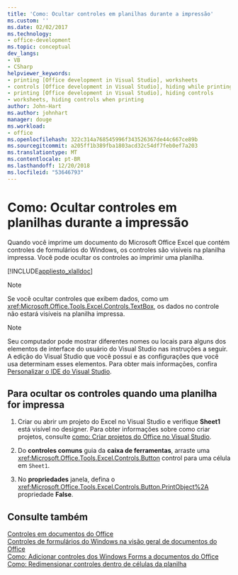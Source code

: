 ```yaml
---
title: 'Como: Ocultar controles em planilhas durante a impressão'
ms.custom: ''
ms.date: 02/02/2017
ms.technology:
- office-development
ms.topic: conceptual
dev_langs:
- VB
- CSharp
helpviewer_keywords:
- printing [Office development in Visual Studio], worksheets
- controls [Office development in Visual Studio], hiding while printing
- printing [Office development in Visual Studio], hiding controls
- worksheets, hiding controls when printing
author: John-Hart
ms.author: johnhart
manager: douge
ms.workload:
- office
ms.openlocfilehash: 322c314a768545996f343526367de44c667ce89b
ms.sourcegitcommit: a205ff1b389fba1803acd32c54df7feb0ef7a203
ms.translationtype: MT
ms.contentlocale: pt-BR
ms.lasthandoff: 12/20/2018
ms.locfileid: "53646793"
---
```

# <a name="how-to-hide-controls-on-worksheets-when-printing"></a>Como: Ocultar controles em planilhas durante a impressão
  Quando você imprime um documento do Microsoft Office Excel que contém controles de formulários do Windows, os controles são visíveis na planilha impressa. Você pode ocultar os controles ao imprimir uma planilha.  
  
 [!INCLUDE[appliesto_xlalldoc](../vsto/includes/appliesto-xlalldoc-md.md)]  
  
> [!NOTE]  
>  Se você ocultar controles que exibem dados, como um <xref:Microsoft.Office.Tools.Excel.Controls.TextBox>, os dados no controle não estará visíveis na planilha impressa.  
  
> [!NOTE]  
>  Seu computador pode mostrar diferentes nomes ou locais para alguns dos elementos de interface do usuário do Visual Studio nas instruções a seguir. A edição do Visual Studio que você possui e as configurações que você usa determinam esses elementos. Para obter mais informações, confira [Personalizar o IDE do Visual Studio](../ide/personalizing-the-visual-studio-ide.md).  
  
## <a name="to-hide-controls-when-a-worksheet-is-printed"></a>Para ocultar os controles quando uma planilha for impressa  
  
1.  Criar ou abrir um projeto do Excel no Visual Studio e verifique **Sheet1** está visível no designer. Para obter informações sobre como criar projetos, consulte [como: Criar projetos do Office no Visual Studio](../vsto/how-to-create-office-projects-in-visual-studio.md).  
  
2.  Do **controles comuns** guia da **caixa de ferramentas**, arraste uma <xref:Microsoft.Office.Tools.Excel.Controls.Button> control para uma célula em `Sheet1`.  
  
3.  No **propriedades** janela, defina o <xref:Microsoft.Office.Tools.Excel.Controls.Button.PrintObject%2A> propriedade **False**.  
  
## <a name="see-also"></a>Consulte também  
 [Controles em documentos do Office](../vsto/controls-on-office-documents.md)   
 [Controles de formulários do Windows na visão geral de documentos do Office](../vsto/windows-forms-controls-on-office-documents-overview.md)   
 [Como: Adicionar controles dos Windows Forms a documentos do Office](../vsto/how-to-add-windows-forms-controls-to-office-documents.md)   
 [Como: Redimensionar controles dentro de células da planilha](../vsto/how-to-resize-controls-within-worksheet-cells.md)  
  
  